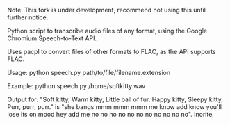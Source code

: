 Note: This fork is under development, recommend not using this until further notice.

Python script to transcribe audio files of any format, using the Google Chromium Speech-to-Text API.

Uses pacpl to convert files of other formats to FLAC, as the API supports FLAC.

Usage: python speech.py path/to/file/filename.extension

Example: python speech.py /home/softkitty.wav

Output for: "Soft kitty, Warm kitty, Little ball of fur. Happy kitty, Sleepy kitty, Purr, purr, purr." is "she bangs mmm mmm mmm me know add know you'll lose its on mood hey add me no no no no no no no no no no no". Inorite.
